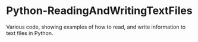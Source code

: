 # Python-ReadingAndWritingTextFiles
Various code, showing examples of how to read, and write information to text files in Python.  
